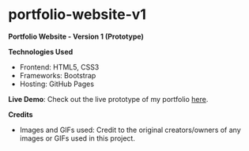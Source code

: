 # portfolio-website-v1
**Portfolio Website - Version 1 (Prototype)**

**Technologies Used**
+ Frontend: HTML5, CSS3
+ Frameworks: Bootstrap
+ Hosting: GitHub Pages

**Live Demo**:
Check out the live prototype of my portfolio [here](). 

**Credits**
+ Images and GIFs used: Credit to the original creators/owners of any images or GIFs used in this project. 
